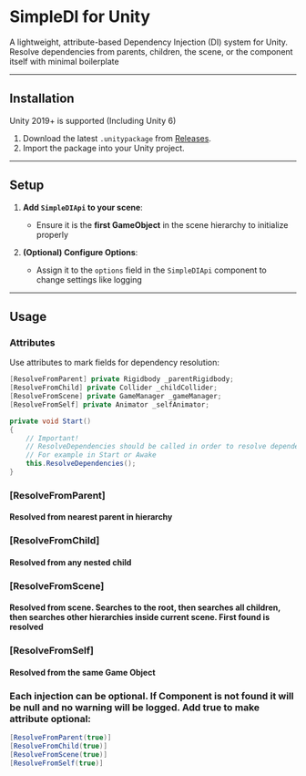 # SimpleDI for Unity

A lightweight, attribute-based Dependency Injection (DI) system for Unity. Resolve dependencies from parents, children, the scene, or the component itself with minimal boilerplate

---

## Installation

Unity 2019+ is supported (Including Unity 6)

1. Download the latest `.unitypackage` from [Releases](https://github.com/woundedlands/SimpleDI-For-Unity/releases/latest).
2. Import the package into your Unity project.

---

## Setup

1. **Add `SimpleDIApi` to your scene**:

   - Ensure it is the **first GameObject** in the scene hierarchy to initialize properly

2. **(Optional) Configure Options**:

   - Assign it to the `options` field in the `SimpleDIApi` component to change settings like logging

---

## Usage

### Attributes

Use attributes to mark fields for dependency resolution:

```csharp
[ResolveFromParent] private Rigidbody _parentRigidbody;
[ResolveFromChild] private Collider _childCollider;
[ResolveFromScene] private GameManager _gameManager;
[ResolveFromSelf] private Animator _selfAnimator;

private void Start()
{
    // Important!
    // ResolveDependencies should be called in order to resolve dependencies
    // For example in Start or Awake
    this.ResolveDependencies();
}
```

### [ResolveFromParent]

#### Resolved from nearest parent in hierarchy

### [ResolveFromChild]

#### Resolved from any nested child

### [ResolveFromScene]

#### Resolved from scene. Searches to the root, then searches all children, then searches other hierarchies inside current scene. First found is resolved

### [ResolveFromSelf]

#### Resolved from the same Game Object

### Each injection can be optional. If Component is not found it will be null and no warning will be logged. Add true to make attribute optional:

```csharp
[ResolveFromParent(true)]
[ResolveFromChild(true)]
[ResolveFromScene(true)]
[ResolveFromSelf(true)]
```
